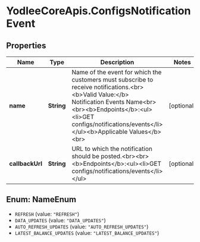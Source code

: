 # YodleeCoreApis.ConfigsNotificationEvent

## Properties
Name | Type | Description | Notes
------------ | ------------- | ------------- | -------------
**name** | **String** | Name of the event for which the customers must subscribe to receive notifications.&lt;br&gt;&lt;b&gt;Valid Value:&lt;/b&gt; Notification Events Name&lt;br&gt;&lt;br&gt;&lt;b&gt;Endpoints&lt;/b&gt;:&lt;ul&gt;&lt;li&gt;GET configs/notifications/events&lt;/li&gt;&lt;/ul&gt;&lt;b&gt;Applicable Values&lt;/b&gt;&lt;br&gt; | [optional] 
**callbackUrl** | **String** | URL to which the notification should be posted.&lt;br&gt;&lt;br&gt;&lt;b&gt;Endpoints&lt;/b&gt;:&lt;ul&gt;&lt;li&gt;GET configs/notifications/events&lt;/li&gt;&lt;/ul&gt; | [optional] 

<a name="NameEnum"></a>
## Enum: NameEnum

* `REFRESH` (value: `"REFRESH"`)
* `DATA_UPDATES` (value: `"DATA_UPDATES"`)
* `AUTO_REFRESH_UPDATES` (value: `"AUTO_REFRESH_UPDATES"`)
* `LATEST_BALANCE_UPDATES` (value: `"LATEST_BALANCE_UPDATES"`)

